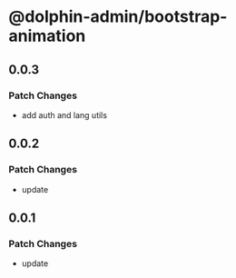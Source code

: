 # @dolphin-admin/bootstrap-animation

## 0.0.3

### Patch Changes

- add auth and lang utils

## 0.0.2

### Patch Changes

- update

## 0.0.1

### Patch Changes

- update
